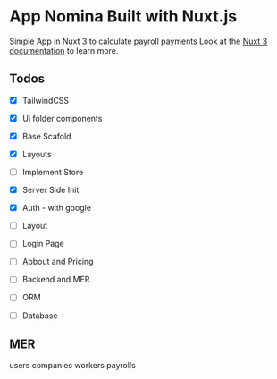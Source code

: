 # App Nomina Built with Nuxt.js
Simple App in Nuxt 3 to calculate payroll payments
Look at the [Nuxt 3 documentation](https://nuxt.com/docs/getting-started/introduction) to learn more.

## Todos
- [x] TailwindCSS
- [x] Ui folder components
- [x] Base Scafold
- [x] Layouts
- [ ] Implement Store
- [x] Server Side Init
- [x] Auth - with google
- [ ] Layout
- [ ] Login Page
- [ ] Abbout and Pricing
- [ ] Backend and MER
- [ ] ORM
- [ ] Database


## MER

users
companies
workers
payrolls